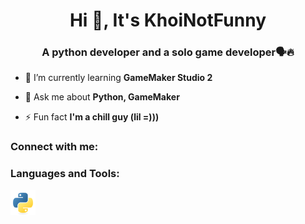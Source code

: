 <h1 align="center">Hi 👋, It's KhoiNotFunny</h1>
<h3 align="center">A python developer and a solo game developer🗣️🔥</h3>

- 🌱 I’m currently learning **GameMaker Studio 2**

- 💬 Ask me about **Python, GameMaker**

- ⚡ Fun fact **I'm a chill guy (lil =)))**

<h3 align="left">Connect with me:</h3>
<p align="left">
</p>

<h3 align="left">Languages and Tools:</h3>
<p align="left"> <a href="https://www.python.org" target="_blank" rel="noreferrer"> <img src="https://raw.githubusercontent.com/devicons/devicon/master/icons/python/python-original.svg" alt="python" width="40" height="40"/> </a> </p>

